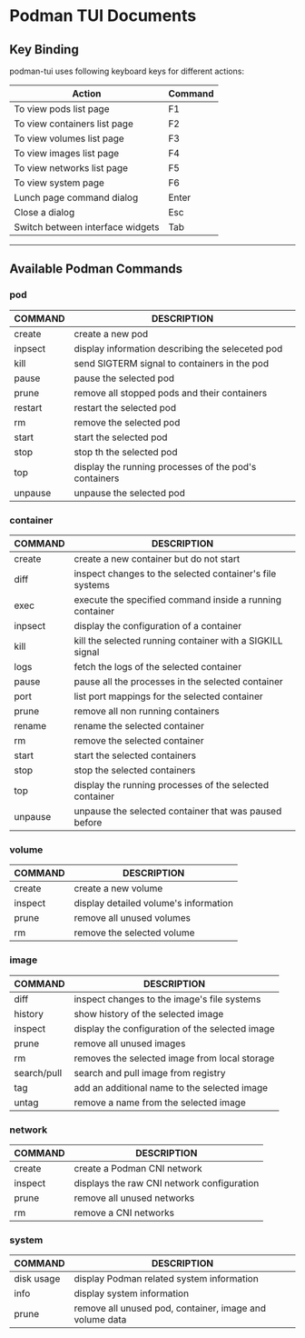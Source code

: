 # Podman TUI Documents

## Key Binding

podman-tui uses following keyboard keys for different actions:

| Action                           | Command |
| -------------------------------- | ------- |
| To view pods list page           | F1      |
| To view containers list page     | F2      |
| To view volumes list page        | F3      |
| To view images list page         | F4      |
| To view networks list page       | F5      |
| To view system page              | F6      |
| Lunch page command dialog        | Enter   |
| Close a dialog                   | Esc     |
| Switch between interface widgets | Tab     |

---

## Available Podman Commands

### pod

| COMMAND  | DESCRIPTION |
| -------- | ----------- |
| create   | create a new pod
| inpsect  | display information describing the seleceted pod
| kill     | send SIGTERM signal to containers in the pod
| pause    | pause the selected pod
| prune    | remove all stopped pods and their containers
| restart  | restart the selected pod
| rm       | remove the selected pod
| start    | start  the selected pod
| stop     | stop th the selected pod
| top      | display the running processes of the pod's containers
| unpause  | unpause  the selected pod


### container

| COMMAND  | DESCRIPTION |
| -------- | ----------- |
| create   | create a new container but do not start
| diff     | inspect changes to the selected container's file systems
| exec     | execute the specified command inside a running container
| inpsect  | display the configuration of a container
| kill     | kill the selected running container with a SIGKILL signal
| logs     | fetch the logs of the selected container
| pause    | pause all the processes in the selected container
| port     | list port mappings for the selected container
| prune    | remove all non running containers
| rename   | rename the selected container
| rm       | remove the selected container
| start    | start the selected containers
| stop     | stop the selected containers
| top      | display the running processes of the selected container
| unpause  | unpause the selected container that was paused before

### volume

| COMMAND  | DESCRIPTION |
| -------- | ----------- |
| create   | create a new volume
| inspect  | display detailed volume's information
| prune    | remove all unused volumes
| rm       | remove the selected volume

### image

| COMMAND      | DESCRIPTION |
| ------------ | ----------- |
| diff         | inspect changes to the image's file systems
| history      | show history of the selected image
| inspect      | display the configuration of the selected image
| prune        | remove all unused images
| rm           | removes the selected  image from local storage
| search/pull  | search and pull image from registry
| tag          | add an additional name to the selected  image
| untag        | remove a name from the selected image


### network

| COMMAND  | DESCRIPTION |
| -------- | ----------- |
| create   | create a Podman CNI network
| inspect  | displays the raw CNI network configuration
| prune    | remove all unused networks
| rm       | remove a CNI networks

### system

| COMMAND    | DESCRIPTION |
| ---------- | ----------- |
| disk usage | display Podman related system information
| info       | display system information
| prune      | remove all unused pod, container, image and volume data